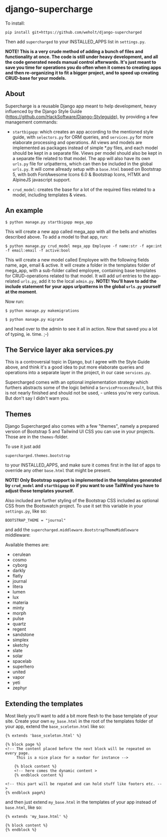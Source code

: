 # django-supercharge

To install:

`pip install git+https://github.com/weholt/django-supercharged`

Then add `supercharged` to your INSTALLED_APPS list in `settings.py`.

**NOTE! This is a very crude method of adding a bunch of files and functionality at once. The code is still under heavy development, and all the code generated needs manual control afterwards. 
It's just meant to save you time for operations you do often when it comes to creating apps and then re-organizing it to fit a bigger project, and to speed up creating CRUD-base for your models.**


## About

Supercharge is a reusable Django app meant to help development, heavy influenced by the Django Style Guide (https://github.com/HackSoftware/Django-Styleguide), by providing a few management commands:

- `startbigapp`: which creates an app according to the mentioned style guide, with `selectors.py` for ORM queries, and `services.py` for more elaborate processing and operations. All views and models are
implemented as packages instead of simple *.py files, and each model should be kept in a separate file. Views per model should also be kept in a separate file related to that model. The app will also have
its own `urls.py` file for urlpatterns, which can then be included in the global `urls.py`. It will come allready setup with a `base.html` based on Bootstrap 5, with both FontAwesome Icons 6.0 & Bootstrap Icons, HTMX and AlpineJS javascript support.

- `crud_model`: creates the base for a lot of the required files related to a model, including templates & views.


## An example

`$ python manage.py startbigapp mega_app`

This will create a new app called mega_app with all the bells and whistles described above. To add a model to that app, run:

`$ python manage.py crud_model mega_app Employee -f name:str -f age:int -f email:email -f active:bool`

This will create a new model called Employee with the following fields name, age, email & active. It will create a folder in the templates folder of mega_app, with a sub-folder called employee,
containing base templates for CRUD-operations related to that model. It will add url entries to the app-related `urls.py`, add it to the local `admin.py`. **NOTE! You'll have to add the include statement
for your apps urlpatterns in the global `urls.py` yourself at the moment**. 

Now run:

`$ python manage.py makemigrations `

`$ python manage.py migrate`

and head over to the admin to see it all in action. Now that saved you a lot of typing, ie. time. ;-)

## The Service layer aka services.py

This is a controversial topic in Django, but I agree with the Style Guide above, and think it's a good idea to put more elaborate queries and operations into a separate layer in the project, in our case `services.py`.

Supercharged comes with an optional implementation strategy which furthers abstracts some of the logic behind a `ServiceProcessResult`, but this is not nearly finished and should not be used, - unless you're very curious. But don't say I didn't warn you.

## Themes

Django Supercharged also comes with a few "themes", namely a prepared version of Bootstrap 5 and Tailwind UI CSS you can use in your projects. Those are in the `themes`-folder.

To use it just add 

`supercharged.themes.bootstrap`

to your INSTALLED_APPS, and make sure it comes first in the list of apps to override any other `base.html` that might be present. 

**NOTE! Only Bootstrap support is implemented in the templates generated by `crud_model` and `startbigapp` 
so if you want to use TailWind you have to adjust those templates yourself.**

Also included are further styling of the Bootstrap CSS included as optional CSS from the Bootswatch project. To use it set this variable in your `settings.py`, like so:

`BOOTSTRAP_THEME = "journal"`

and add the `supercharged.middleware.BootstrapThemeMiddleware` middleware:

Available themes are:

- cerulean
- cosmo
- cyborg
- darkly
- flatly
- journal
- litera
- lumen
- lux
- materia
- minty
- morph
- pulse
- quartz
- regent
- sandstone
- simplex
- sketchy
- slate
- solar
- spacelab
- superhero
- united
- vapor
- yeti
- zephyr

## Extending the templates

Most likely you'll want to add a bit more flesh to the base template of your site. Create your own `my_base.html` in the root of the templates folder of your app, extend the `base_sceleton.html` like so:

```
{% extends 'base_sceleton.html' %}

{% block page %}
<!-- The content placed before the next block will be repeated on every page. 
     This is a nice place for a navbar for instance -->

    {% block content %}
    <!-- here comes the dynamic content >
    {% endblock content %}

<!-- this part will be repated and can hold stuff like footers etc. -->
{% endblock page%}
```

and then just extend `my_base.html` in the templates of your app instead of `base.html`, like so:

```
{% extends 'my_base.html' %}

{% block content %}
{% endblock %}
```